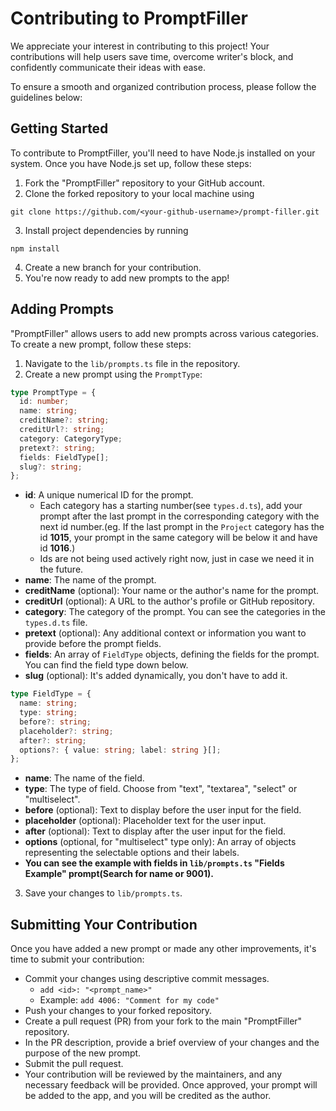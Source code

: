# Contributing to PromptFiller

We appreciate your interest in contributing to this project! Your contributions will help users save time, overcome writer's block, and confidently communicate their ideas with ease.

To ensure a smooth and organized contribution process, please follow the guidelines below:

## Getting Started

To contribute to PromptFiller, you'll need to have Node.js installed on your system. Once you have Node.js set up, follow these steps:

1. Fork the "PromptFiller" repository to your GitHub account.
2. Clone the forked repository to your local machine using

```console
git clone https://github.com/<your-github-username>/prompt-filler.git
```

3. Install project dependencies by running

```console
npm install
```

4. Create a new branch for your contribution.
5. You're now ready to add new prompts to the app!

## Adding Prompts

"PromptFiller" allows users to add new prompts across various categories. To create a new prompt, follow these steps:

1. Navigate to the `lib/prompts.ts` file in the repository.
2. Create a new prompt using the `PromptType`:

```typescript
type PromptType = {
  id: number;
  name: string;
  creditName?: string;
  creditUrl?: string;
  category: CategoryType;
  pretext?: string;
  fields: FieldType[];
  slug?: string;
};
```

- **id**: A unique numerical ID for the prompt.
  - Each category has a starting number(see `types.d.ts`), add your prompt after the last prompt in the corresponding category with the next id number.(eg. If the last prompt in the `Project` category has the id **1015**, your prompt in the same category will be below it and have id **1016**.)
  - Ids are not being used actively right now, just in case we need it in the future.
- **name**: The name of the prompt.
- **creditName** (optional): Your name or the author's name for the prompt.
- **creditUrl** (optional): A URL to the author's profile or GitHub repository.
- **category**: The category of the prompt. You can see the categories in the `types.d.ts` file.
- **pretext** (optional): Any additional context or information you want to provide before the prompt fields.
- **fields**: An array of `FieldType` objects, defining the fields for the prompt. You can find the field type down below.
- **slug** (optional): It's added dynamically, you don't have to add it.

```typescript
type FieldType = {
  name: string;
  type: string;
  before?: string;
  placeholder?: string;
  after?: string;
  options?: { value: string; label: string }[];
};
```

- **name**: The name of the field.
- **type**: The type of field. Choose from "text", "textarea", "select" or "multiselect".
- **before** (optional): Text to display before the user input for the field.
- **placeholder** (optional): Placeholder text for the user input.
- **after** (optional): Text to display after the user input for the field.
- **options** (optional, for "multiselect" type only): An array of objects representing the selectable options and their labels.
- **You can see the example with fields in `lib/prompts.ts` "Fields Example" prompt(Search for name or 9001).**

3. Save your changes to `lib/prompts.ts`.

## Submitting Your Contribution

Once you have added a new prompt or made any other improvements, it's time to submit your contribution:

- Commit your changes using descriptive commit messages.
  - `add <id>: "<prompt_name>"`
  - Example: `add 4006: "Comment for my code"`
- Push your changes to your forked repository.
- Create a pull request (PR) from your fork to the main "PromptFiller" repository.
- In the PR description, provide a brief overview of your changes and the purpose of the new prompt.
- Submit the pull request.
- Your contribution will be reviewed by the maintainers, and any necessary feedback will be provided. Once approved, your prompt will be added to the app, and you will be credited as the author.
